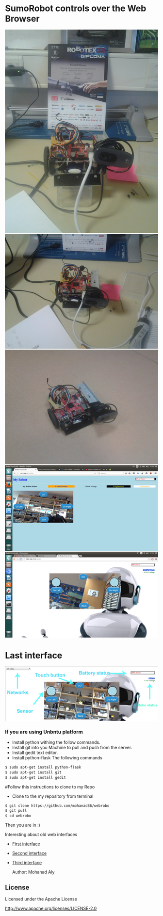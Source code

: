 # SumoRobot controls over the Web Browser 

![alt text](https://github.com/mohanad86/webrobo/blob/master/images/20160418_192127.jpg)
![alt text](https://github.com/mohanad86/webrobo/blob/master/images/20160418_192136.jpg)
![alt text](https://github.com/mohanad86/webrobo/blob/master/images/20160418_192201.jpg)
![alt text](https://github.com/mohanad86/webrobo/blob/master/images/Screenshot%20from%202016-04-22%2019-48-34.png)
![alt text](https://github.com/mohanad86/webrobo/blob/master/images/Screenshot%20from%202016-05-03%2017-39-09.png)
# Last interface
![alt text](https://github.com/mohanad86/webrobo/blob/master/images/Screenshot%20from%202016-05-25%2011-27-55.jpg)


### If you are using Unbntu platform
 
- Install python withing the follow commands.
- Install git into you Machine to pull and push from the server.
- Install gedit text editor.
- Install python-flask
The following commands
```sh
$ sudo apt-get install python-flask
$ sudo apt-get install git
$ sudo apt-get install gedit
```
#Follow this instructions to clone to my Repo
- Clone to the my repository from terminal
```sh 
$ git clone https://github.com/mohanad86/webrobo
$ git pull 
$ cd webrobo
``` 
Then you are in :)

Interesting about old web interfaces 

* [First interface](https://github.com/mohanad86/webrobo/blob/master/images/Screenshot_2016-04-18-14-17-35.png)

* [Second interface](https://github.com/mohanad86/webrobo/blob/master/images/Screenshot_2016-04-18-19-24-58.png) 

* [Third interface](https://github.com/mohanad86/webrobo/blob/master/images/Screenshot_2016-04-16-04-50-56.png)

    Author: Mohanad Aly 

License
----
Licensed under the Apache License

http://www.apache.org/licenses/LICENSE-2.0
